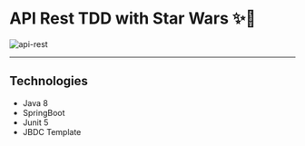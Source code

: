 # API Rest TDD with Star Wars ✨🚀

![api-rest](https://user-images.githubusercontent.com/34458509/159596858-e41d95a1-9949-4411-924f-f8889b064c0f.png)

---

## Technologies

- Java 8
- SpringBoot
- Junit 5
- JBDC Template
